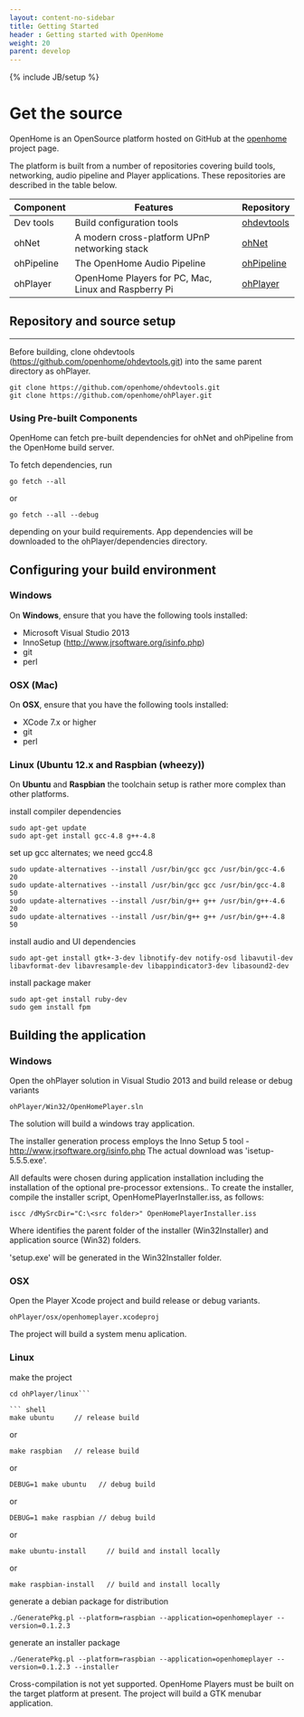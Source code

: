 ```yaml
---
layout: content-no-sidebar
title: Getting Started
header : Getting started with OpenHome
weight: 20
parent: develop
---
```

{% include JB/setup %}

# Get the source

OpenHome is an OpenSource platform hosted on GitHub at the [openhome](https://github.com/openhome) project page.

The platform is built from a number of repositories covering build tools, networking, audio pipeline and Player applications. These repositories are described in the table below.

| Component | Features | Repository |
|---------------|---------------|---------------|
| Dev tools    | Build configuration tools    | [ohdevtools](https://github.com/openhome/ohdevtools)    |
| ohNet    | A modern cross-platform UPnP networking stack    | [ohNet](https://github.com/openhome/ohNet)    |
| ohPipeline    | The OpenHome Audio Pipeline    | [ohPipeline](https://github.com/openhome/ohPipeline)    |
| ohPlayer    | OpenHome Players for PC, Mac, Linux and Raspberry Pi    | [ohPlayer](https://github.com/openhome/ohPlayer)    |


## Repository and source setup
---------------------------
Before building, clone ohdevtools (https://github.com/openhome/ohdevtools.git) into the same parent directory as ohPlayer.

``` shell
git clone https://github.com/openhome/ohdevtools.git
git clone https://github.com/openhome/ohPlayer.git
```

### Using Pre-built Components

OpenHome can fetch pre-built dependencies for ohNet and ohPipeline from the OpenHome build server.

To fetch dependencies, run

``` shell
go fetch --all
```

or

``` shell
go fetch --all --debug
```

depending on your build requirements.
App dependencies will be downloaded to the ohPlayer/dependencies directory.


## Configuring your build environment

### Windows

On __Windows__, ensure that you have the following tools installed:

- Microsoft Visual Studio 2013
- InnoSetup  (<http://www.jrsoftware.org/isinfo.php>)
- git
- perl

### OSX (Mac)

On __OSX__, ensure that you have the following tools installed:

- XCode 7.x or higher
- git
- perl

### Linux (Ubuntu 12.x and Raspbian (wheezy))

On __Ubuntu__ and __Raspbian__ the toolchain setup is rather more complex than other platforms.

install compiler dependencies

``` shell
sudo apt-get update
sudo apt-get install gcc-4.8 g++-4.8
```

set up gcc alternates; we need gcc4.8

``` shell
sudo update-alternatives --install /usr/bin/gcc gcc /usr/bin/gcc-4.6 20
sudo update-alternatives --install /usr/bin/gcc gcc /usr/bin/gcc-4.8 50
sudo update-alternatives --install /usr/bin/g++ g++ /usr/bin/g++-4.6 20
sudo update-alternatives --install /usr/bin/g++ g++ /usr/bin/g++-4.8 50
```

install audio and UI dependencies

``` shell
sudo apt-get install gtk+-3-dev libnotify-dev notify-osd libavutil-dev libavformat-dev libavresample-dev libappindicator3-dev libasound2-dev
```

install package maker

``` shell
sudo apt-get install ruby-dev
sudo gem install fpm
```


## Building the application

### Windows

Open the ohPlayer solution in Visual Studio 2013 and build release or debug variants

``` shell
ohPlayer/Win32/OpenHomePlayer.sln
```

The solution will build a windows tray application.

The installer generation process employs the Inno Setup 5 tool - <http://www.jrsoftware.org/isinfo.php>
The actual download was 'isetup-5.5.5.exe'.

All defaults were chosen during application installation including the installation of the optional pre-processor extensions..
To create the installer, compile the installer script, OpenHomePlayerInstaller.iss, as follows:

``` shell
iscc /dMySrcDir="C:\<src folder>" OpenHomePlayerInstaller.iss
```

Where <src folder> identifies the parent folder of the installer (Win32Installer) and application source (Win32) folders.

'setup.exe' will be generated in the Win32Installer folder.

### OSX

Open the Player Xcode project and build release or debug variants.

``` shell
ohPlayer/osx/openhomeplayer.xcodeproj
```

The project will build a system menu aplication.


### Linux

make the project
``` shell
cd ohPlayer/linux```

``` shell
make ubuntu     // release build
```

or

``` shell
make raspbian   // release build
```

or

``` shell
DEBUG=1 make ubuntu   // debug build
```

or

``` shell
DEBUG=1 make raspbian // debug build
```

or

``` shell
make ubuntu-install     // build and install locally
```

or

``` shell
make raspbian-install   // build and install locally
```


generate a debian package for distribution

``` shell
./GeneratePkg.pl --platform=raspbian --application=openhomeplayer --version=0.1.2.3
```

generate an installer package

``` shell
./GeneratePkg.pl --platform=raspbian --application=openhomeplayer --version=0.1.2.3 --installer
```

Cross-compilation is not yet supported. OpenHome Players must be built on the target platform at present.
The project will build a GTK menubar application.
